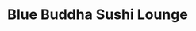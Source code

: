 ---
layout: place
title: "Blue Buddha Sushi Lounge"
permalink: /montana/big-sky/blue-buddha-sushi-lounge.html
stateAbbr: MT
stateName: Montana
cityName: Big Sky
seo:
  name: "Blue Buddha Sushi Lounge"
  type: Restaurant
  links: http://bigskybluebuddha.com/
description: "Blue Buddha Sushi Lounge serves delicious sushi in Big Sky, Montana. Try fresh Japanese dishes for a great dining experience. Available for takeout, and dinner."
place_id: ChIJ9xyts6sRUFMRhTfUrkmAZHM
photos:
  - name: >-
      places/ChIJ9xyts6sRUFMRhTfUrkmAZHM/photos/AeeoHcIJtbEWN9H7ucB-Tjrf3rsLUMktGZ_aYXIr7EeH4JiUv5xM597oU7Z25s20LRb62Sgh8iQlMGdNQyT6zL_rrXvBphc-byl5uFH6Zcw1H73iH4RGpVcsPwAs9n6zGgsNIRgG4iytfChW8WMiTTFbJ4l2S1SrLbdxLYIRcpqYR32_ZE1q9N4M73HuPED9x_JoaWWoMPLKqNx-FeCz_lSebMdv1o6p0H2ls8Gfpn3hb4ZhS7RrV86IKRpFaVFrlTKNEu3P6LeXueXZ5WzGifJE_hy23U8Rba24OvbvUr1fzE6DDw
    widthPx: 4608
    heightPx: 2592
    authorAttributions:
      - displayName: Blue Buddha Sushi Lounge
        uri: https://maps.google.com/maps/contrib/110515752209506682406
        photoUri: >-
          https://lh3.googleusercontent.com/a-/ALV-UjX9nMQ1Dh1hycrdJjRPRwR9-WZZqqIuT2ADwtCD08uNjFF-5TM=s100-p-k-no-mo
    flagContentUri: >-
      https://www.google.com/local/imagery/report/?cb_client=maps_api_places.places_api&image_key=!1e10!2sAF1QipM1aNgZAmmgSVKXELL2FQgTaL3QCJX9Jq6BceIl&hl=en-US
    googleMapsUri: >-
      https://www.google.com/maps/place//data=!3m4!1e2!3m2!1sAF1QipM1aNgZAmmgSVKXELL2FQgTaL3QCJX9Jq6BceIl!2e10!4m2!3m1!1s0x535011abb3ad1cf7:0x73648049aed43785
  - name: >-
      places/ChIJ9xyts6sRUFMRhTfUrkmAZHM/photos/AeeoHcIpx5VAnYn2cNOKHmwxeEwjZijHyeUczB-YDjZyhkccqgCwT44fm9zJ6cN-dUOrAZgsl7h4czs0UbRQ058Iu8_919N918gCBFR-XaDBlYPDaxpe328E8TWMzef_VzCapY7s4w-9WmlpTQuu4HD2ICQULYvXgbtz9STCkE7cU7OFdtFX30w2kS64PyNU3XQVF3i19SfxG9q3Lohl2wWs6t37uvQh2dMMnrC6_LAcIPAxZFWp4mMub_-Pl2ywzssMcFxpGxlH53Cyog94g0c10dWo0JKtIgBoTtPBFObhLlICNQ
    widthPx: 2560
    heightPx: 1707
    authorAttributions:
      - displayName: Blue Buddha Sushi Lounge
        uri: https://maps.google.com/maps/contrib/110515752209506682406
        photoUri: >-
          https://lh3.googleusercontent.com/a-/ALV-UjX9nMQ1Dh1hycrdJjRPRwR9-WZZqqIuT2ADwtCD08uNjFF-5TM=s100-p-k-no-mo
    flagContentUri: >-
      https://www.google.com/local/imagery/report/?cb_client=maps_api_places.places_api&image_key=!1e10!2sAF1QipNXBHUgRm5PCLLXsteMyGFwY0uJE0JriGpNLWSY&hl=en-US
    googleMapsUri: >-
      https://www.google.com/maps/place//data=!3m4!1e2!3m2!1sAF1QipNXBHUgRm5PCLLXsteMyGFwY0uJE0JriGpNLWSY!2e10!4m2!3m1!1s0x535011abb3ad1cf7:0x73648049aed43785
  - name: >-
      places/ChIJ9xyts6sRUFMRhTfUrkmAZHM/photos/AeeoHcKh1G4bGXbg9ONkaHvUeSwTTIA-oQCbK8VPQQy__FfjqADcyWrXpZ9hMddyjKgRQX7eyuVfcM5AthHtxKR5IQEyFFrFJEWSW_FaJa6P4zazUXvR6BneXkfg_ofw0IEmixWia-T0vYufkWdswd7pHzLLPzO_X5hYIKzdLEq6i14Xh2e9ZIdUPchJgVN1pA88PT_GuzNLtHG4mAVQ4ozOJLIXhVEC6XBVp4bBe0PoE78WRTRGq6Pq60ShhKWhj5M44I5txyUtwhM79eN0aUpifdQ6JPZLscopZN3Kbw9-9TrWdwdKm5EVvtfBZ-Vw5662CtNFM5N1ZVklKlQCUMv4rg7eimQfkLY4p3whXofOuCEUNd_oiRExIz7pZpIubqTLnwFO4IKdbGTWqOtB7jYsxXO0R6hBIEuk37raNGIzRPw2QcYZ
    widthPx: 1290
    heightPx: 1050
    authorAttributions:
      - displayName: S Satterlee
        uri: https://maps.google.com/maps/contrib/104444542017800685668
        photoUri: >-
          https://lh3.googleusercontent.com/a-/ALV-UjWJOpn5CAJrfNiFuqp0I9K3NlT89WGuCuXE6PSjwzJbil3Ow2A=s100-p-k-no-mo
    flagContentUri: >-
      https://www.google.com/local/imagery/report/?cb_client=maps_api_places.places_api&image_key=!1e10!2sCIHM0ogKEICAgIDPh4mu1wE&hl=en-US
    googleMapsUri: >-
      https://www.google.com/maps/place//data=!3m4!1e2!3m2!1sCIHM0ogKEICAgIDPh4mu1wE!2e10!4m2!3m1!1s0x535011abb3ad1cf7:0x73648049aed43785
  - name: >-
      places/ChIJ9xyts6sRUFMRhTfUrkmAZHM/photos/AeeoHcK1iq69eN2AqUsw6oDVkyHYPZQB1l-xNScT_ajOD1dQLwHXBU1vs5QxUiR-YZ_J1L_Tq5ouLdSdM1fACY9ARzV0ejywVnZCU1kRWpLVO4LCfCVKpWqCepHeUAMKBR4bdqJLrj5EFgtg537sJPbshJRDnc6h-v4uYkb0v2ZIfQTJdjYKiles8JG2ZZyfB5zmbLl8NMFUpw9mH07RdztwaRCepNCDWL0p2TIJbOhW4ro3LQGeGxUmj3pc-O92cAnIdP5bVxUJw3L34ddFRFGaIAFt_f2u2EKK4nowuwpFKNBSfWglJCbYYabPOBZ_Fgv8S6rpTt5t4TBLq2Irtf6od3evmSjSR5NF9zh95zS5XqFyEBrh0X_E9y5DhXKaUFGRlJ6JiFkv0hEuZQfltIGSC7ZtE8ey3tMOq8zfcVhU8_O_yg
    widthPx: 4032
    heightPx: 3024
    authorAttributions:
      - displayName: Twist Thompson
        uri: https://maps.google.com/maps/contrib/110362345898156591513
        photoUri: >-
          https://lh3.googleusercontent.com/a-/ALV-UjVz1zp8SJzOV7vOISUKbwrHi9_OrKFV1shVN31nnK2DzFyG2j7V=s100-p-k-no-mo
    flagContentUri: >-
      https://www.google.com/local/imagery/report/?cb_client=maps_api_places.places_api&image_key=!1e10!2sCIHM0ogKEICAgIDzosH6dg&hl=en-US
    googleMapsUri: >-
      https://www.google.com/maps/place//data=!3m4!1e2!3m2!1sCIHM0ogKEICAgIDzosH6dg!2e10!4m2!3m1!1s0x535011abb3ad1cf7:0x73648049aed43785
  - name: >-
      places/ChIJ9xyts6sRUFMRhTfUrkmAZHM/photos/AeeoHcJM5Ko08DIL9KiPifsEqQSHflf2_8ulaxta9zbsYa1SAneMNwHMqmuooIqeuVR8MbwNd9DMK2HVsjOah7EDTaEJGEQZYc5oSDzPVhXQWs25eO3FZCzRn8v3vdnA_vAoLVx4mBCE9wdXjvkbW6O6dO_j2goSSBfFgv9z1XvYcu4VjIwENoVNnBRzUyU58KHmoWO9J-3oaAQysbElG3lomq6SWcf8e-S2pqZAOf1BxOCZzlewRUZNsfOLrhWPelOiCqje9ESF5Gpv53mfKdQ4MIHW8qcAuUprvHrzXPfyrnkjkg
    widthPx: 2952
    heightPx: 2952
    authorAttributions:
      - displayName: Blue Buddha Sushi Lounge
        uri: https://maps.google.com/maps/contrib/110515752209506682406
        photoUri: >-
          https://lh3.googleusercontent.com/a-/ALV-UjX9nMQ1Dh1hycrdJjRPRwR9-WZZqqIuT2ADwtCD08uNjFF-5TM=s100-p-k-no-mo
    flagContentUri: >-
      https://www.google.com/local/imagery/report/?cb_client=maps_api_places.places_api&image_key=!1e10!2sAF1QipMZ9fMNsy0T-v8mvLEqX6bect6-yMumY5-BvrcJ&hl=en-US
    googleMapsUri: >-
      https://www.google.com/maps/place//data=!3m4!1e2!3m2!1sAF1QipMZ9fMNsy0T-v8mvLEqX6bect6-yMumY5-BvrcJ!2e10!4m2!3m1!1s0x535011abb3ad1cf7:0x73648049aed43785
  - name: >-
      places/ChIJ9xyts6sRUFMRhTfUrkmAZHM/photos/AeeoHcLcHXTlSBnzJAiKIDztaK1UJD-LmpMtWVdm4cZbOPsLrZ9UoX8Y8Mhn9SSukGRrLneQMB4mwDhPgvmzehUcoTuB587b6z14YFrV_7YZ_RyXIkERMQPUsmLRcNaW4NrqylBOdFunRcK5qJOzloCUletfLbTQsSky6vob4U4W3ExWkfmrc_n614QA6z36CdOjoRVwDK_2ExqLXe7qWh83VL9feVLOZeGUwt90-GFCrUGeZyujf-R9aN1JlpQeEbVNlNdklCBRc-IbiJXN2_1sGnGVVwtYZXqajuwLhdHTYATlC-dj3KyrQatHZ4povcUBVfaTwOx5__ei686sXwn83GOS0Aqk_zUNqDm__CuP3sk-AUrb7xuNwnoYGvgzKONj7XF-syxwz8oFjxiBNeBZk1Oc9ik2g03KcgRCW8DzqHKcjw
    widthPx: 1245
    heightPx: 1455
    authorAttributions:
      - displayName: S Satterlee
        uri: https://maps.google.com/maps/contrib/104444542017800685668
        photoUri: >-
          https://lh3.googleusercontent.com/a-/ALV-UjWJOpn5CAJrfNiFuqp0I9K3NlT89WGuCuXE6PSjwzJbil3Ow2A=s100-p-k-no-mo
    flagContentUri: >-
      https://www.google.com/local/imagery/report/?cb_client=maps_api_places.places_api&image_key=!1e10!2sCIHM0ogKEICAgIDPh4muVw&hl=en-US
    googleMapsUri: >-
      https://www.google.com/maps/place//data=!3m4!1e2!3m2!1sCIHM0ogKEICAgIDPh4muVw!2e10!4m2!3m1!1s0x535011abb3ad1cf7:0x73648049aed43785
  - name: >-
      places/ChIJ9xyts6sRUFMRhTfUrkmAZHM/photos/AeeoHcID5zp2CINTrHgh7gwDuCbRoU5RsJZckChMkax_uwdDrYuaBOF8lgBQZ9jhS9rTVIOnjGnOQP22ZE7gP3lL2GsKsc6cg513KSfjGDvt-fAEk49KG7nC5-8sNGc-rjfUgs6Rp1RkzIc9NL_rD93CfAevULUrZFZ353pt1b9lJPorWXeiX8WynS9vBzSUpyO1j7LpWmlLqbl30YfBFZigCGB9KAFlkFHQvf_Bf7iJ9Tev3TSR5RKTljyt6QyPPb2BU2YC60mlFa-J39nWs27RXkw8IpWPIm3pSNvWRl7SiI0vb-elSZkdsz-6s0iIGcmn7_5_ZRqvTNGoRK3j0fT_zhnaaIm0sdGk8NHQr8Sj4gPy34SnJT1l3p7qbEINoqO8LjqBbyGrI1XnWMiriJ-ZBatFtT2aax-9BaK4EIycopdFUqc
    widthPx: 3000
    heightPx: 4000
    authorAttributions:
      - displayName: José Adrián Moreno
        uri: https://maps.google.com/maps/contrib/102859445974655992310
        photoUri: >-
          https://lh3.googleusercontent.com/a-/ALV-UjUm5XET7qBblKec-jw31R5LLNlFlYC48isnEilJuVgDU9DpeTDJ=s100-p-k-no-mo
    flagContentUri: >-
      https://www.google.com/local/imagery/report/?cb_client=maps_api_places.places_api&image_key=!1e10!2sCIHM0ogKEICAgID_jN2jygE&hl=en-US
    googleMapsUri: >-
      https://www.google.com/maps/place//data=!3m4!1e2!3m2!1sCIHM0ogKEICAgID_jN2jygE!2e10!4m2!3m1!1s0x535011abb3ad1cf7:0x73648049aed43785
  - name: >-
      places/ChIJ9xyts6sRUFMRhTfUrkmAZHM/photos/AeeoHcLFNPH33dxxu0-M343d92GZIjOfXoSxVygBA4-c5T-CX-5T0f9wCDfezLfnZSfNnKlJc6al6Nf-PI-kvKR0anALQ7WVZERoIDLHSUOEwaOKUMTHPiP1SFc6yaKNiUmbsW1d4T_ecIf83gST8Efc7O4BFsqmNWy3nbzY2AkiBc4_dqn-wBPefTtU6bPzdLG5KKeXCh_FIULcrRKRBlQicLt-ZkCs4HdTAbGfRPjX6r5WaHo4GRdCtn0DtDr2t956uI2zCbVHJbpafCfHgWLBZujKLazSL_LJpzY6oGcvX9329CsXFSTOiWv7hIXtdE_OLXUFHNu_3vhg4RYme4GkwLfiuOcyY6f5NHet-N2giMJ3x4vdx7EoGaRKfCksCeYhw-nIh1z9D1rnuJbqNcc22xiEF9U2tKiI1_T975LdiCl_Cw
    widthPx: 3024
    heightPx: 4032
    authorAttributions:
      - displayName: Brandon Kreager
        uri: https://maps.google.com/maps/contrib/103263286074081974625
        photoUri: >-
          https://lh3.googleusercontent.com/a-/ALV-UjVSt9AbzEemD1_p6OyZKMYlD92yYIuMX_huk2GB0DyG6gqzw8X-=s100-p-k-no-mo
    flagContentUri: >-
      https://www.google.com/local/imagery/report/?cb_client=maps_api_places.places_api&image_key=!1e10!2sCIHM0ogKEICAgICB5Mm3HQ&hl=en-US
    googleMapsUri: >-
      https://www.google.com/maps/place//data=!3m4!1e2!3m2!1sCIHM0ogKEICAgICB5Mm3HQ!2e10!4m2!3m1!1s0x535011abb3ad1cf7:0x73648049aed43785
  - name: >-
      places/ChIJ9xyts6sRUFMRhTfUrkmAZHM/photos/AeeoHcLWi07xogDuVcV2BBsSXfqFgHIQGnQsGLD8ef1umZuWf_FncYhf2CyFW8OYmn3HNcfRzYpcfNG1Vdw62wnDfplF3kLN7xBvpG0xX0b1QsO-JPFRoZa2GZlsRLmmsXqvp4aKfu59I0xLn_yxN1XD1bYx9Ti2I_zZofkjsoF70ONdjXuUMHUHKcDtZk_riuAo9UyI7jN4wJRAU0YXM1VpYt0IiEAuc2tkxiAwrowQAJq10SeVdzsPcKhEUTXTFwD_yIO0aZHaGY_CEW5Uh6lpR2nwqy1JKGybB2gxZI67skls-Y3-2IFhzZYbIca9F_8BlLJ5ewOKrF1hXJTonw51CaXUNKZMxGDRKwjX79T-NkrOzDIbQWDDhY7lwQ9guYe-l1VyE7jyiif4mX4E22JWTxYA_ekWKIVelghf3vmgMP-XthVB
    widthPx: 4608
    heightPx: 2112
    authorAttributions:
      - displayName: Darrick Wenzel
        uri: https://maps.google.com/maps/contrib/108869942022312326080
        photoUri: >-
          https://lh3.googleusercontent.com/a-/ALV-UjU-M1jVn1Ay8kj1_O8pRKLUVoUFlo1jIDdjuS0IIjXx29OKzLQO=s100-p-k-no-mo
    flagContentUri: >-
      https://www.google.com/local/imagery/report/?cb_client=maps_api_places.places_api&image_key=!1e10!2sCIHM0ogKEICAgICc7PDWwQE&hl=en-US
    googleMapsUri: >-
      https://www.google.com/maps/place//data=!3m4!1e2!3m2!1sCIHM0ogKEICAgICc7PDWwQE!2e10!4m2!3m1!1s0x535011abb3ad1cf7:0x73648049aed43785
  - name: >-
      places/ChIJ9xyts6sRUFMRhTfUrkmAZHM/photos/AeeoHcIwr8K4NvvI8dgLFU9i_FqlkKu5q8Oriz7GDm2SYT5gKycRTJb4NfiyeGVoREAjKZTK7v61MNZ-BRM0cgLMkW7fzMB30ALc2zKmTtcAu6QzbSzyWIc1uM-DU536hR3MlTf6m_1OCkKtMih1VvOvp72R2a6hP850Rk3onf3aG80AKg_ulOYrvlr3qIjvYX5WCr29Gc0QLFs6kf4xgXZNf-4bHK2cwdkFiz_rYmFBbrk5d6VMWBcyU4UQMWeixQmyWvC0GtJjk1PgutYEf4w-Buwy8LFEKmWVbcWBz0P9HVRVuw
    widthPx: 4032
    heightPx: 3024
    authorAttributions:
      - displayName: Blue Buddha Sushi Lounge
        uri: https://maps.google.com/maps/contrib/110515752209506682406
        photoUri: >-
          https://lh3.googleusercontent.com/a-/ALV-UjX9nMQ1Dh1hycrdJjRPRwR9-WZZqqIuT2ADwtCD08uNjFF-5TM=s100-p-k-no-mo
    flagContentUri: >-
      https://www.google.com/local/imagery/report/?cb_client=maps_api_places.places_api&image_key=!1e10!2sAF1QipNIaOPmvYAhvm3_l0KZHOsHx-FbnzA0Dmxwxj10&hl=en-US
    googleMapsUri: >-
      https://www.google.com/maps/place//data=!3m4!1e2!3m2!1sAF1QipNIaOPmvYAhvm3_l0KZHOsHx-FbnzA0Dmxwxj10!2e10!4m2!3m1!1s0x535011abb3ad1cf7:0x73648049aed43785
address: 99 Town Center Ave A5, Big Sky, MT 59716, USA
street: 99 Town Center Ave A5
city: Big Sky
state: MT
zip: '59716'
country: USA
neighborhood: null
latitude: '45.260005'
longitude: '-111.306248'
accessibility_options:
  wheelchairAccessibleParking: true
  wheelchairAccessibleEntrance: true
  wheelchairAccessibleRestroom: true
  wheelchairAccessibleSeating: true
business_status: OPERATIONAL
name: Blue Buddha Sushi Lounge
google_maps_links:
  directionsUri: >-
    https://www.google.com/maps/dir//''/data=!4m7!4m6!1m1!4e2!1m2!1m1!1s0x535011abb3ad1cf7:0x73648049aed43785!3e0
  placeUri: https://maps.google.com/?cid=8314911865986889605
  writeAReviewUri: >-
    https://www.google.com/maps/place//data=!4m3!3m2!1s0x535011abb3ad1cf7:0x73648049aed43785!12e1
  reviewsUri: >-
    https://www.google.com/maps/place//data=!4m4!3m3!1s0x535011abb3ad1cf7:0x73648049aed43785!9m1!1b1
  photosUri: >-
    https://www.google.com/maps/place//data=!4m3!3m2!1s0x535011abb3ad1cf7:0x73648049aed43785!10e5
primary_type: Sushi Restaurant
opening_hours:
  regular: null
  current: null
secondary_opening_hours:
  regular:
    weekdayDescriptions: null
    type: null
  current:
    weekdayDescriptions: null
    type: null
phone: (406) 993-2583
price_level: null
price_range: null
rating: '4.1'
rating_count: 220
website: http://bigskybluebuddha.com/
reviews:
  - name: >-
      places/ChIJ9xyts6sRUFMRhTfUrkmAZHM/reviews/ChdDSUhNMG9nS0VJQ0FnTUN3cGFQRGxnRRAB
    relativePublishTimeDescription: 3 weeks ago
    rating: 2
    text:
      text: >-
        We had mixed feelings about our visit. Upon arrival on a Wednesday
        night, we were told the wait would be 60 minutes, which we were fine
        with. We grabbed a drink next door at The Drunken Monk (which was
        fantastic) while we waited. However, 60 minutes came and went with no
        update. We noticed other parties who arrived after us being seated, so
        we checked in and were told we were next on the list.


        After 1.5 hours, we asked again, and the hostess responded with
        attitude, claiming we should have received a notice that they couldn’t
        seat us—though we never did. We asked for a manager which never came.
        Shortly after, she returned and said she could seat us but that we
        needed to order quickly.


        Once seated, our server was prompt but brought the wrong sauce for our
        order and forgot our beers. Despite this, the appetizer was excellent,
        and the kitchen staff was clearly working hard—much appreciated! The
        food itself was fantastic, but from arrival to actually eating, it took
        over three hours.


        If you have the time, the food is worth it. However, if you’re looking
        for a quick, efficient dining experience, you might want to consider
        other options.
      languageCode: en
    originalText:
      text: >-
        We had mixed feelings about our visit. Upon arrival on a Wednesday
        night, we were told the wait would be 60 minutes, which we were fine
        with. We grabbed a drink next door at The Drunken Monk (which was
        fantastic) while we waited. However, 60 minutes came and went with no
        update. We noticed other parties who arrived after us being seated, so
        we checked in and were told we were next on the list.


        After 1.5 hours, we asked again, and the hostess responded with
        attitude, claiming we should have received a notice that they couldn’t
        seat us—though we never did. We asked for a manager which never came.
        Shortly after, she returned and said she could seat us but that we
        needed to order quickly.


        Once seated, our server was prompt but brought the wrong sauce for our
        order and forgot our beers. Despite this, the appetizer was excellent,
        and the kitchen staff was clearly working hard—much appreciated! The
        food itself was fantastic, but from arrival to actually eating, it took
        over three hours.


        If you have the time, the food is worth it. However, if you’re looking
        for a quick, efficient dining experience, you might want to consider
        other options.
      languageCode: en
    authorAttribution:
      displayName: Justin Haire
      uri: https://www.google.com/maps/contrib/102635771693955467594/reviews
      photoUri: >-
        https://lh3.googleusercontent.com/a-/ALV-UjV1VFGGeTObRmwQVeOIt5Sk6Idw9zi2avu-M7zEedXWsT2E1oU=s128-c0x00000000-cc-rp-mo
    publishTime: '2025-03-20T04:37:36.741538Z'
    flagContentUri: >-
      https://www.google.com/local/review/rap/report?postId=ChdDSUhNMG9nS0VJQ0FnTUN3cGFQRGxnRRAB&d=17924085&t=1
    googleMapsUri: >-
      https://www.google.com/maps/reviews/data=!4m6!14m5!1m4!2m3!1sChdDSUhNMG9nS0VJQ0FnTUN3cGFQRGxnRRAB!2m1!1s0x535011abb3ad1cf7:0x73648049aed43785
  - name: >-
      places/ChIJ9xyts6sRUFMRhTfUrkmAZHM/reviews/ChZDSUhNMG9nS0VJQ0FnSURQaDRueVF3EAE
    relativePublishTimeDescription: 4 months ago
    rating: 5
    text:
      text: >-
        Stopped in for dinner while visiting and everything was fantastic! I
        ordered a huckleberry mule and a strawberry basil sake gimlet (highly
        recommend). We ordered jalepeno poppers, edamame, and shishito peppers
        to split between three people. The jalepeno poppers and the sushi rolls
        were huge!! Our food and drinks came out promptly. We thankfully got
        seated without reservations but it was busy so I’d make reservations if
        we go again just in case.
      languageCode: en
    originalText:
      text: >-
        Stopped in for dinner while visiting and everything was fantastic! I
        ordered a huckleberry mule and a strawberry basil sake gimlet (highly
        recommend). We ordered jalepeno poppers, edamame, and shishito peppers
        to split between three people. The jalepeno poppers and the sushi rolls
        were huge!! Our food and drinks came out promptly. We thankfully got
        seated without reservations but it was busy so I’d make reservations if
        we go again just in case.
      languageCode: en
    authorAttribution:
      displayName: S Satterlee
      uri: https://www.google.com/maps/contrib/104444542017800685668/reviews
      photoUri: >-
        https://lh3.googleusercontent.com/a-/ALV-UjWJOpn5CAJrfNiFuqp0I9K3NlT89WGuCuXE6PSjwzJbil3Ow2A=s128-c0x00000000-cc-rp-mo-ba3
    publishTime: '2024-12-06T01:09:44.839816Z'
    flagContentUri: >-
      https://www.google.com/local/review/rap/report?postId=ChZDSUhNMG9nS0VJQ0FnSURQaDRueVF3EAE&d=17924085&t=1
    googleMapsUri: >-
      https://www.google.com/maps/reviews/data=!4m6!14m5!1m4!2m3!1sChZDSUhNMG9nS0VJQ0FnSURQaDRueVF3EAE!2m1!1s0x535011abb3ad1cf7:0x73648049aed43785
  - name: >-
      places/ChIJ9xyts6sRUFMRhTfUrkmAZHM/reviews/ChdDSUhNMG9nS0VJQ0FnTUNnMmFiWDl3RRAB
    relativePublishTimeDescription: a month ago
    rating: 5
    text:
      text: >-
        Whoever designed this place knew what they were doing. What a vibe.
        Drinks were delicious, food was amazing. We had a party of 15 and our
        service was amazing and interactive.
      languageCode: en
    originalText:
      text: >-
        Whoever designed this place knew what they were doing. What a vibe.
        Drinks were delicious, food was amazing. We had a party of 15 and our
        service was amazing and interactive.
      languageCode: en
    authorAttribution:
      displayName: Sophia Garcia
      uri: https://www.google.com/maps/contrib/115519197843114054774/reviews
      photoUri: >-
        https://lh3.googleusercontent.com/a-/ALV-UjXD-90-jzfozNTnhJ9l3ebbk5Wo7-5JCVCa0zIUJzabX5JBGAP0gQ=s128-c0x00000000-cc-rp-mo-ba4
    publishTime: '2025-02-18T22:57:39.848965Z'
    flagContentUri: >-
      https://www.google.com/local/review/rap/report?postId=ChdDSUhNMG9nS0VJQ0FnTUNnMmFiWDl3RRAB&d=17924085&t=1
    googleMapsUri: >-
      https://www.google.com/maps/reviews/data=!4m6!14m5!1m4!2m3!1sChdDSUhNMG9nS0VJQ0FnTUNnMmFiWDl3RRAB!2m1!1s0x535011abb3ad1cf7:0x73648049aed43785
  - name: >-
      places/ChIJ9xyts6sRUFMRhTfUrkmAZHM/reviews/ChdDSUhNMG9nS0VJQ0FnTUN3dUxPNzVRRRAB
    relativePublishTimeDescription: 4 weeks ago
    rating: 2
    text:
      text: >-
        From the moment I read the cover of the menu the expectations were set -
        it was going to be slow. It stated as much telling clientele to be
        patient for food and service.


        The food was good. But not worth the wait. I’ve had far better and more
        imaginative sushi.


        The service was lacking. We initially blamed the sushi chefs but the
        service wasn’t much better. Even though I could see the clear
        frustration by our server that night when he was in the kitchen, he
        could have been honest vs telling us ‘our food is up next’ or ‘they are
        cutting the rolls now’. After stating the latter, the wrong rolls showed
        up 20 minutes later. And these rolls were for a table that sat and
        ordered after we had. Then finally the right rolls showed up an
        additional ~5 mins later.


        Would love to say it was just an off night as these will happen - many
        other tables were loudly complaining and I believe one walked out
        without getting their food - but reading the reviews, this seems to be
        more of the norm.


        They did offer a free dessert but that really didn’t salvage the evening
        on our last night in town.
      languageCode: en
    originalText:
      text: >-
        From the moment I read the cover of the menu the expectations were set -
        it was going to be slow. It stated as much telling clientele to be
        patient for food and service.


        The food was good. But not worth the wait. I’ve had far better and more
        imaginative sushi.


        The service was lacking. We initially blamed the sushi chefs but the
        service wasn’t much better. Even though I could see the clear
        frustration by our server that night when he was in the kitchen, he
        could have been honest vs telling us ‘our food is up next’ or ‘they are
        cutting the rolls now’. After stating the latter, the wrong rolls showed
        up 20 minutes later. And these rolls were for a table that sat and
        ordered after we had. Then finally the right rolls showed up an
        additional ~5 mins later.


        Would love to say it was just an off night as these will happen - many
        other tables were loudly complaining and I believe one walked out
        without getting their food - but reading the reviews, this seems to be
        more of the norm.


        They did offer a free dessert but that really didn’t salvage the evening
        on our last night in town.
      languageCode: en
    authorAttribution:
      displayName: David Moak
      uri: https://www.google.com/maps/contrib/115363919257322857933/reviews
      photoUri: >-
        https://lh3.googleusercontent.com/a-/ALV-UjUHO1iWG6ICkU0WgtibHoWM1CvPipcKJPt0O4gJrwrUYu7kVC-L=s128-c0x00000000-cc-rp-mo
    publishTime: '2025-03-16T13:54:14.610462Z'
    flagContentUri: >-
      https://www.google.com/local/review/rap/report?postId=ChdDSUhNMG9nS0VJQ0FnTUN3dUxPNzVRRRAB&d=17924085&t=1
    googleMapsUri: >-
      https://www.google.com/maps/reviews/data=!4m6!14m5!1m4!2m3!1sChdDSUhNMG9nS0VJQ0FnTUN3dUxPNzVRRRAB!2m1!1s0x535011abb3ad1cf7:0x73648049aed43785
  - name: >-
      places/ChIJ9xyts6sRUFMRhTfUrkmAZHM/reviews/ChdDSUhNMG9nS0VJQ0FnTUNRbEx2N3BRRRAB
    relativePublishTimeDescription: a month ago
    rating: 5
    text:
      text: >-
        LOVE blue buddha!!!!! Their food is so good it’s crazy.


        I have a lot of food allergies and the kitchen and our waiter went above
        and beyond to make sure I didn’t eat anything dangerous and even stoped
        us from wasting our money on something that they said, with all the
        modifications I needed, wouldn’t be worth it.


        They double checked on everything for me, cleaned all their utensils and
        counter tops, just, absolutely top notch service. And the food is so
        good!


        Great portion sizes.


        The handrolls are the best I’ve ever had and I eat a lot of sushi.
      languageCode: en
    originalText:
      text: >-
        LOVE blue buddha!!!!! Their food is so good it’s crazy.


        I have a lot of food allergies and the kitchen and our waiter went above
        and beyond to make sure I didn’t eat anything dangerous and even stoped
        us from wasting our money on something that they said, with all the
        modifications I needed, wouldn’t be worth it.


        They double checked on everything for me, cleaned all their utensils and
        counter tops, just, absolutely top notch service. And the food is so
        good!


        Great portion sizes.


        The handrolls are the best I’ve ever had and I eat a lot of sushi.
      languageCode: en
    authorAttribution:
      displayName: J B
      uri: https://www.google.com/maps/contrib/112273270617549810945/reviews
      photoUri: >-
        https://lh3.googleusercontent.com/a/ACg8ocJOUquacUnxl8h23VurR3t_SZPkIR2kGqW0Os1PbePf6zqq_RZc=s128-c0x00000000-cc-rp-mo-ba3
    publishTime: '2025-03-02T06:54:08.556937Z'
    flagContentUri: >-
      https://www.google.com/local/review/rap/report?postId=ChdDSUhNMG9nS0VJQ0FnTUNRbEx2N3BRRRAB&d=17924085&t=1
    googleMapsUri: >-
      https://www.google.com/maps/reviews/data=!4m6!14m5!1m4!2m3!1sChdDSUhNMG9nS0VJQ0FnTUNRbEx2N3BRRRAB!2m1!1s0x535011abb3ad1cf7:0x73648049aed43785
parking_options:
  freeParkingLot: true
  paidParkingLot: false
  freeStreetParking: true
  paidStreetParking: false
  valetParking: false
  freeGarageParking: false
  paidGarageParking: false
payment_options:
  acceptsCreditCards: true
  acceptsDebitCards: true
  acceptsCashOnly: false
  acceptsNfc: true
allow_dogs: null
curbside_pickup: null
delivery: null
dine_in: true
good_for_children: true
good_for_groups: true
good_for_sports: null
live_music: false
menu_for_children: false
outdoor_seating: true
reservable: true
restroom: true
serves_beer: true
serves_breakfast: null
serves_brunch: null
serves_cocktails: true
serves_coffee: null
serves_dinner: true
serves_dessert: true
serves_lunch: null
serves_vegetarian_food: true
serves_wine: true
takeout: true
summary: null

---
